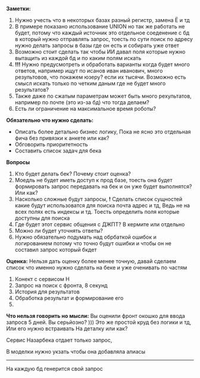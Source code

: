 **Заметки:**
1. Нужно учесть что в некоторых базах разный регистр, замена Ё и тд
2.  В примере показано использование UNION но так же работать не будет, потому что каждый источник это отдельное соеденение с бд в который нужно отправлять запрос, тоесть по сути поиск по адресу нужно делать запросы в базы где он есть и собирать уже ответ
4. Возможно стоит сделать так чтобы ИИ давал поля которые нужно вытащить из каждой бд и по каким полям искать
5. **!!!** Нужно предусмотреть и обработать варианты когда будет много ответов, например ищут по исанов иван иванович, много результовов, что покажем юзеру? если их тысячи. Возможно есть смысл искать только по четким даным где не будет много результатов?
6. Также даже по сжатым параметрам может быть много рехультатов, например по почте (это из-за бд) что тогда делаем?
7. Есть ли ограничение на максимальное время роботы? 

**Обязательно что нужно сделать:**
- Описать более детально бизнес логику, Пока не ясно это отдельная фича без привязки к анкете или как?
- Обговорить приоритетность
- Составить список задач для бека

**Вопросы**

1. Кто будет делать бек? Почему стоит оценка?
2. Моедль не будет иметь доступ к прод базе, тоесть она будет формировать запрос передавать на бек и он уже будет выполнятся? Или как?
3. Насколько сложные будут запросы, **!** Сделать список сущностей какие будут использоватся для поиска почта адрес и тд, Ведь не на всех полях есть индексы и тд. Тоесть определить поля которые доступны для поиска
4. Где будет этот сервис общения с ДЖПТ? В кермите или отдельно
5. Можно ли будет уточнять ответы?
6. Нужно обязательно подумать над обрбаткой ошибок и логированием потому что точно будут ошибки и чтобы он не составил запрос который бкдет

**Оценка:**
Нельзя дать оценку более менее точную, давай сделаем список что именно нужно сделать на беке и уже оченивать по частям


1. Конект с сервисом Н
2. Запрос на поиск с фронта, 8 секунд
3. История для результатов
4. Обработка результат и формирование его
5. 

**Что нельзя говорить но мысли:**
Вы оценили фронт окошко для ввода запросв 5 дней. Вы серьйозно? ))) Это же простой круд без логики и тд, Или его нужно встраивать На деталку или как?


Сервис Назарбека отдает только запрос,

В моделки нужно укзать чтобы она добавляла алиасы




----------------------------------------

На каждую бд генерится свой запрос

